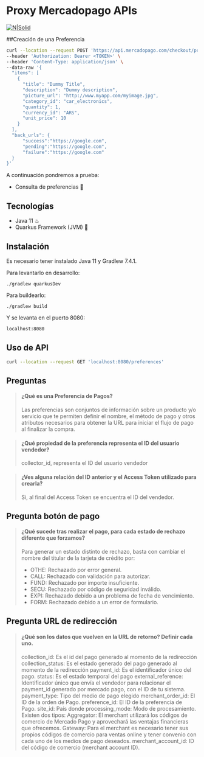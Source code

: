# Proxy Mercadopago APIs

[![N|Solid](https://http2.mlstatic.com/frontend-assets/ui-navigation/5.18.7/mercadopago/logo__large@2x.png)](https://www.mercadopago.com.ar/)

##Creación de una Preferencia
```sh
curl --location --request POST 'https://api.mercadopago.com/checkout/preferences' \
--header 'Authorization: Bearer <TOKEN>' \
--header 'Content-Type: application/json' \
--data-raw '{
  "items": [
    {
      "title": "Dummy Title",
      "description": "Dummy description",
      "picture_url": "http://www.myapp.com/myimage.jpg",
      "category_id": "car_electronics",
      "quantity": 1,
      "currency_id": "ARS",
      "unit_price": 10
    }
  ],
  "back_urls": {
      "success":"https://google.com",
      "pending":"https://google.com",
      "failure":"https://google.com"
  }
}'
```

A continuación pondremos a prueba:

- Consulta de preferencias 🎩

## Tecnologías

- Java 11 ♨
- Quarkus Framework (JVM) 💫

## Instalación

Es necesario tener instalado Java 11 y Gradlew 7.4.1.

Para levantarlo en desarrollo:
```shell script
./gradlew quarkusDev
```

Para buildearlo:
```shell script
./gradlew build
```

Y se levanta en el puerto 8080:
```sh
localhost:8080
```

## Uso de API
```sh
curl --location --request GET 'localhost:8080/preferences'
```

## Preguntas

> #### ¿Qué es una Preferencia de Pagos?
> Las preferencias son conjuntos de información sobre un producto y/o servicio que te permiten definir el nombre, el método de pago y otros atributos necesarios para obtener la URL para iniciar el flujo de pago al finalizar la compra.

> #### ¿Qué propiedad de la preferencia representa el ID del usuario vendedor?
> collector_id, representa el ID del usuario vendedor

> #### ¿Ves alguna relación del ID anterior y el Access Token utilizado para crearla?
> Si, al final del Access Token se encuentra el ID del vendedor.

## Pregunta botón de pago
> #### ¿Qué sucede tras realizar el pago, para cada estado de rechazo diferente que forzamos?
> Para generar un estado distinto de rechazo, basta con cambiar el nombre del titular de la tarjeta de crédito por:
> - OTHE:   Rechazado por error general.
> - CALL:	Rechazado con validación para autorizar.
> - FUND:	Rechazado por importe insuficiente.
> - SECU:	Rechazado por código de seguridad inválido.
> - EXPI:	Rechazado debido a un problema de fecha de vencimiento.
> - FORM:	Rechazado debido a un error de formulario.

## Pregunta URL de redirección

> #### ¿Qué son los datos que vuelven en la URL de retorno? Definir cada uno.
> collection_id: Es el id del pago generado al momento de la redirección
> collection_status: Es el estado generado del pago generado al momento de la redirección
> payment_id: Es el identificador único del pago.
> status: Es el estado temporal del pago
> external_reference: Identificador único que envía el vendedor para relacionar el payment_id generado por mercado pago, con el ID de tu sistema.
> payment_type: Tipo del medio de pago elegido
> merchant_order_id: El ID de la orden de Pago. 
> preference_id: El ID de la preferencia de Pago.
> site_id: País donde
> processing_mode: Modo de procesamiento. Existen dos tipos:
> Aggregator: El merchant utilizará los códigos de comercio de Mercado Pago y aprovechará las ventajas financieras que ofrecemos.
> Gateway: Para el merchant es necesario tener sus propios códigos de comercio para ventas online y tener convenio con cada uno de los medios de pago deseados.
> merchant_account_id: ID del código de comercio (merchant account ID).